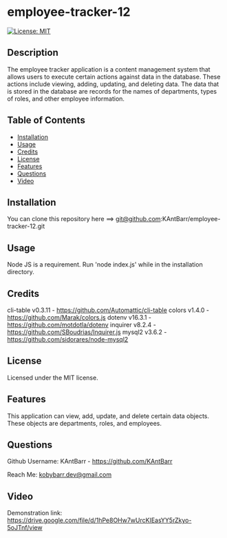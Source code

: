 # employee-tracker-12
[![License: MIT](https://img.shields.io/badge/License-MIT-yellow.svg)](https://opensource.org/licenses/MIT)

## Description
The employee tracker application is a content management system that allows users to execute certain actions against data in the database. These actions include viewing, adding, updating, and deleting data. The data that is stored in the database are records for the names of departments, types of roles, and other employee information.

## Table of Contents
- [Installation](#Installation)
- [Usage](#Usage)
- [Credits](#Credits)
- [License](#License)
- [Features](#Features)
- [Questions](#Questions)
- [Video](#Video)

## Installation
You can clone this repository here ==> git@github.com:KAntBarr/employee-tracker-12.git

## Usage
Node JS is a requirement. Run 'node index.js' while in the installation directory.

## Credits
cli-table v0.3.11 - https://github.com/Automattic/cli-table
colors v1.4.0 - https://github.com/Marak/colors.js
dotenv v16.3.1 - https://github.com/motdotla/dotenv
inquirer v8.2.4 - https://github.com/SBoudrias/Inquirer.js
mysql2 v3.6.2 - https://github.com/sidorares/node-mysql2

## License
Licensed under the MIT license.

## Features
This application can view, add, update, and delete certain data objects. These objects are departments, roles, and employees. 

## Questions
Github Username: KAntBarr - https://github.com/KAntBarr

Reach Me: kobybarr.dev@gmail.com

## Video
Demonstration link: https://drive.google.com/file/d/1hPe8OHw7wUrcKIEasYY5rZkyo-5oJTnf/view